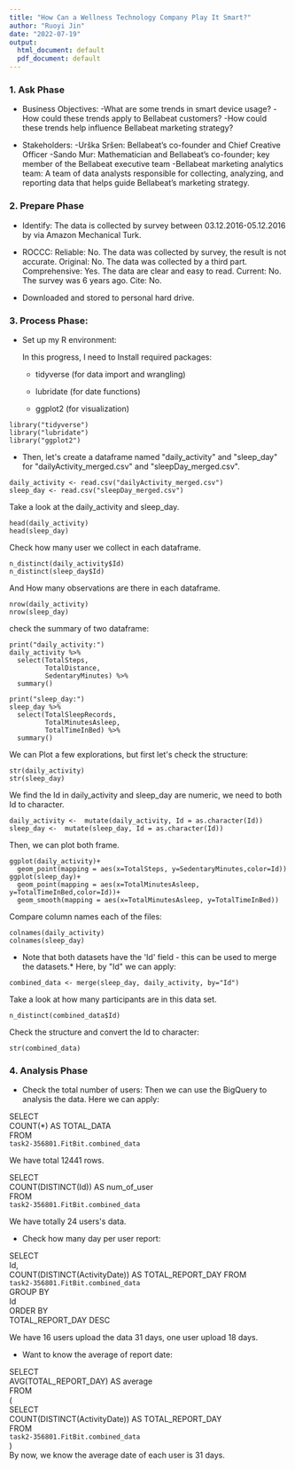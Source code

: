 ```yaml
---
title: "How Can a Wellness Technology Company Play It Smart?"
author: "Ruoyi Jin"
date: "2022-07-19"
output:
  html_document: default
  pdf_document: default
---
```

### 1. Ask Phase

 * Business Objectives:
  -What are some trends in smart device usage? 
  -How could these trends apply to Bellabeat customers? 
  -How could these trends help influence Bellabeat marketing strategy?
  
 * Stakeholders:
  -Urška Sršen: Bellabeat’s co-founder and Chief Creative Officer
  -Sando Mur: Mathematician and Bellabeat’s co-founder; key member of the Bellabeat executive team
  -Bellabeat marketing analytics team: A team of data analysts responsible for collecting, analyzing, and reporting data that helps guide Bellabeat’s marketing strategy.
  
### 2. Prepare Phase

* Identify:
The data is collected by survey between 03.12.2016-05.12.2016 by via Amazon Mechanical Turk.

* ROCCC:
Reliable: No. The data was collected by survey, the result is not accurate.
Original: No. The data was collected by a third part.
Comprehensive: Yes. The data are clear and easy to read.
Current: No. The survey was 6 years ago.
Cite: No.
* Downloaded and stored to personal hard drive.

### 3. Process Phase:

* Set up my R environment:

  In this progress, I need to Install required packages:
  
  * tidyverse (for data import and wrangling)
  
  * lubridate (for date functions)
  
  * ggplot2 (for visualization)
  
```{r}
library("tidyverse")
library("lubridate")
library("ggplot2")
```
  
* Then, let's create a dataframe named "daily_activity" and "sleep_day" for "dailyActivity_merged.csv" and "sleepDay_merged.csv".

```{r}
daily_activity <- read.csv("dailyActivity_merged.csv")
sleep_day <- read.csv("sleepDay_merged.csv")
```

Take a look at the daily_activity and sleep_day.

```{r}
head(daily_activity)
head(sleep_day)
```

Check how many user we collect in each dataframe.

```{r}
n_distinct(daily_activity$Id)
n_distinct(sleep_day$Id)
```

And How many observations are there in each dataframe.

```{r}
nrow(daily_activity)
nrow(sleep_day)
```

check the summary of two dataframe:

```{r}
print("daily_activity:")
daily_activity %>%  
  select(TotalSteps,
         TotalDistance,
         SedentaryMinutes) %>%
  summary()

print("sleep_day:")
sleep_day %>%  
  select(TotalSleepRecords,
         TotalMinutesAsleep,
         TotalTimeInBed) %>%
  summary()
```

We can Plot a few explorations, but first let's check the structure:

```{r}
str(daily_activity)
str(sleep_day)
```

We find the Id in daily_activity and sleep_day are numeric, we need to both Id to character.

```{r}
daily_activity <-  mutate(daily_activity, Id = as.character(Id))
sleep_day <-  mutate(sleep_day, Id = as.character(Id))
```

Then, we can plot both frame.

```{r}
ggplot(daily_activity)+
  geom_point(mapping = aes(x=TotalSteps, y=SedentaryMinutes,color=Id))
ggplot(sleep_day)+
  geom_point(mapping = aes(x=TotalMinutesAsleep, y=TotalTimeInBed,color=Id))+
  geom_smooth(mapping = aes(x=TotalMinutesAsleep, y=TotalTimeInBed))
```


Compare column names each of the files:
```{r}
colnames(daily_activity)
colnames(sleep_day)
```

* Note that both datasets have the 'Id' field - this can be used to merge the datasets.* 
Here, by "Id" we can apply:

```{r}
combined_data <- merge(sleep_day, daily_activity, by="Id")
```

Take a look at how many participants are in this data set.

```{r}
n_distinct(combined_data$Id)
```

Check the structure and convert the Id to character:
```{r}
str(combined_data)
```

### 4. Analysis Phase
* Check the total number of users:
  Then we can use the BigQuery to analysis the data.
  Here we can apply:

SELECT                                          
  COUNT(*) AS TOTAL_DATA                        
FROM                                            
  `task2-356801.FitBit.combined_data`           
 
  We have total 12441 rows.

SELECT                                         
  COUNT(DISTINCT(Id)) AS num_of_user           
FROM                                           
  `task2-356801.FitBit.combined_data`          
 
  We have totally 24 users's data.
  
* Check how many day per user report:

SELECT                                              
  Id,                                                 
  COUNT(DISTINCT(ActivityDate)) AS TOTAL_REPORT_DAY 
FROM                                                  
  `task2-356801.FitBit.combined_data`                 
GROUP BY                                            
  Id                                                
ORDER BY                                                    
  TOTAL_REPORT_DAY DESC                             

  We have 16 users upload the data 31 days, one user upload 18 days.

* Want to know the average of report date:

SELECT                                                   
  AVG(TOTAL_REPORT_DAY) AS average                       
FROM                                                     
  (                                                      
    SELECT                                               
      COUNT(DISTINCT(ActivityDate)) AS TOTAL_REPORT_DAY  
    FROM                                                 
      `task2-356801.FitBit.combined_data`                
  )                                                      
By now, we know the average date of each user is 31 days.
